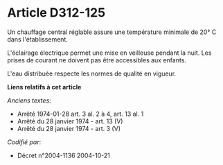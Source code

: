 # Article D312-125

Un chauffage central réglable assure une température minimale de 20° C dans l'établissement.

L'éclairage électrique permet une mise en veilleuse pendant la nuit. Les prises de courant ne doivent pas être accessibles
aux enfants.

L'eau distribuée respecte les normes de qualité en vigueur.

**Liens relatifs à cet article**

_Anciens textes_:

  - Arrêté 1974-01-28 art. 3 al. 2 à 4, art. 13 al. 1
  - Arrêté du 28 janvier 1974 - art. 13 (V)
  - Arrêté du 28 janvier 1974 - art. 3 (V)

_Codifié par_:

  - Décret n°2004-1136 2004-10-21
